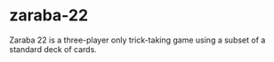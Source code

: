 # zaraba-22
Zaraba 22 is a three-player only trick-taking game using a subset of a standard deck of cards.
